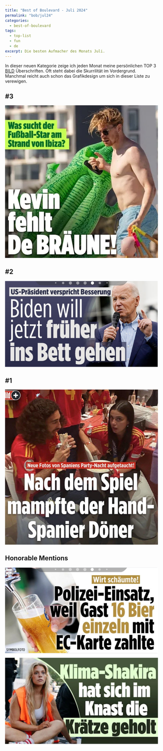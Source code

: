 ```yaml
---
title: "Best of Boulevard - Juli 2024"
permalink: "bob/jul24"
categories:
  - best-of-boulevard
tags:
  - top-list
  - fun
  - de
excerpt: Die besten Aufmacher des Monats Juli.
---
```


In dieser neuen Kategorie zeige ich jeden Monat meine persönlichen TOP 3 [BILD](https://www.bild.de/) Überschriften.
Oft steht dabei die Skurrilität im Vordergrund.
Manchmal reicht auch schon das Grafikdesign um sich in dieser Liste zu verewigen.


## #3
![de Bräune](/assets/images/bob/2024-07/weiss.JPEG)


## #2
![Biden](/assets/images/bob/2024-07/bett.PNG)


## #1
![Spanier](/assets/images/bob/2024-07/doner.JPEG)


## Honorable Mentions
![bier](/assets/images/bob/2024-07/karte.PNG)
![shakira](/assets/images/bob/2024-07/klima-shakira.jfif)

